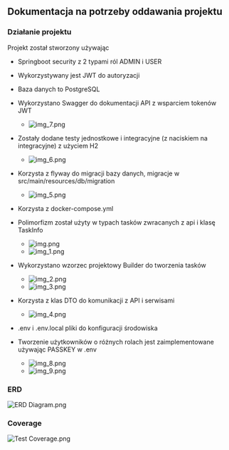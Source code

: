 ## Dokumentacja na potrzeby oddawania projektu

### Działanie projektu

Projekt został stworzony używając
- Springboot security z 2 typami ról ADMIN i USER

- Wykorzystywany jest JWT do autoryzacji

- Baza danych to PostgreSQL

- Wykorzystano Swagger do dokumentacji API z wsparciem tokenów JWT
  - ![img_7.png](docs/img_7.png)

- Zostały dodane testy jednostkowe i integracyjne (z naciskiem na integracyjne) z użyciem H2
  - ![img_6.png](docs/img_6.png)

- Korzysta z flyway do migracji bazy danych, migracje w src/main/resources/db/migration
  - ![img_5.png](docs/img_5.png)
- Korzysta z docker-compose.yml

- Polimorfizm został użyty w typach tasków zwracanych z api i klasę TaskInfo
  - ![img.png](docs/img.png)
  - ![img_1.png](docs/img_1.png)

- Wykorzystano wzorzec projektowy Builder do tworzenia tasków
  - ![img_2.png](docs/img_2.png)
  - ![img_3.png](docs/img_3.png)

- Korzysta z klas DTO do komunikacji z API i serwisami
  - ![img_4.png](docs/img_4.png)

- .env i .env.local pliki do konfiguracji środowiska
- Tworzenie użytkowników o różnych rolach jest zaimplementowane używając PASSKEY w .env
  - ![img_8.png](docs/img_8.png)
  - ![img_9.png](docs/img_9.png)

### ERD
![ERD Diagram.png](docs/ERD%20Diagram.png)

### Coverage
![Test Coverage.png](docs/Test%20Coverage.png)